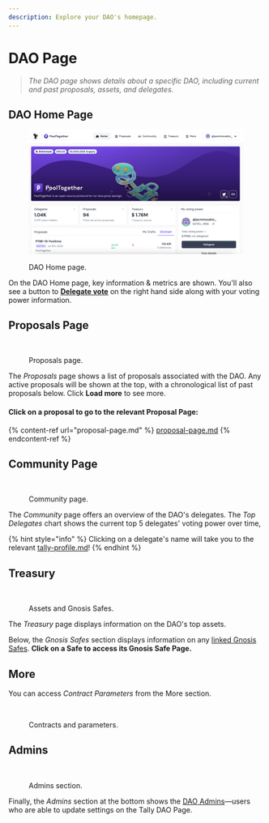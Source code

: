 ```yaml
---
description: Explore your DAO's homepage.
---
```


# DAO Page

> _The DAO page shows details about a specific DAO, including current and past proposals, assets, and delegates._

## DAO Home Page

<figure><img src="../../.gitbook/assets/image (7).png" alt=""><figcaption><p>DAO Home page.</p></figcaption></figure>

On the DAO Home page, key information & metrics are shown. You'll also see a button to [**Delegate vote**](../delegations-on-tally/delegating-voting-power/) on the right hand side along with your voting power information.

## Proposals Page

<figure><img src="../../.gitbook/assets/Screenshot 2024-07-11 at 2.54.08 PM.png" alt=""><figcaption><p>Proposals page.</p></figcaption></figure>

The _Proposals_ page shows a list of proposals associated with the DAO. Any active proposals will be shown at the top, with a chronological list of past proposals below. Click **Load more** to see more.

#### **Click on a proposal to go to the relevant Proposal Page:**

{% content-ref url="proposal-page.md" %}
[proposal-page.md](proposal-page.md)
{% endcontent-ref %}

## Community Page

<figure><img src="../../.gitbook/assets/Screenshot 2024-07-11 at 2.56.00 PM.png" alt=""><figcaption><p>Community page.</p></figcaption></figure>

The _Community_ page offers an overview of the DAO's delegates. The _Top Delegates_ chart shows the current top 5 delegates' voting power over time,

{% hint style="info" %}
Clicking on a delegate's name will take you to the relevant [tally-profile.md](tally-profile.md "mention")!
{% endhint %}

## Treasury

<figure><img src="../../.gitbook/assets/Screenshot 2024-07-11 at 2.58.43 PM.png" alt=""><figcaption><p>Assets and Gnosis Safes.</p></figcaption></figure>

The _Treasury_ page displays information on the DAO's top assets.&#x20;

Below, the _Gnosis Safes_ section displays information on any [linked Gnosis Safes](../../set-up-and-technical-documentation/using-governor-with-gnosis-safe/gnosis-safe.md). **Click on a Safe to access its Gnosis Safe Page.**

## More

You can access _Contract Parameters_ from the More section.

<figure><img src="../../.gitbook/assets/Screenshot 2024-07-11 at 3.00.57 PM.png" alt=""><figcaption><p>Contracts and parameters.</p></figcaption></figure>

## Admins

<figure><img src="../../.gitbook/assets/CleanShot 2023-02-17 at 09.46.56@2x.png" alt=""><figcaption><p>Admins section.</p></figcaption></figure>

Finally, the _Admins_ section at the bottom shows the [DAO Admins](../../set-up-and-technical-documentation/managing-a-dao/dao-admins.md)—users who are able to update settings on the Tally DAO Page.

